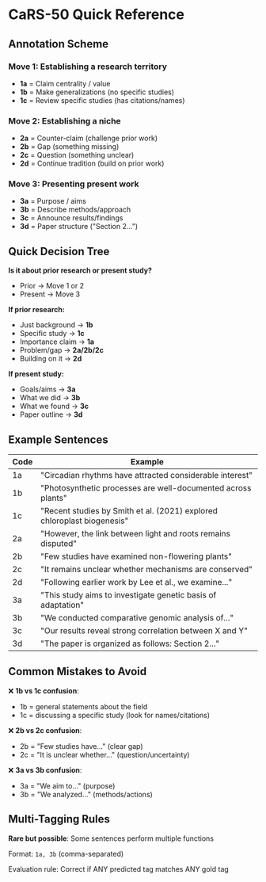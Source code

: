 # CaRS-50 Quick Reference

## Annotation Scheme

### Move 1: Establishing a research territory
- **1a** = Claim centrality / value
- **1b** = Make generalizations (no specific studies)
- **1c** = Review specific studies (has citations/names)

### Move 2: Establishing a niche  
- **2a** = Counter-claim (challenge prior work)
- **2b** = Gap (something missing)
- **2c** = Question (something unclear)
- **2d** = Continue tradition (build on prior work)

### Move 3: Presenting present work
- **3a** = Purpose / aims
- **3b** = Describe methods/approach
- **3c** = Announce results/findings
- **3d** = Paper structure ("Section 2...")

## Quick Decision Tree

**Is it about prior research or present study?**
- Prior → Move 1 or 2
- Present → Move 3

**If prior research:**
- Just background → **1b**
- Specific study → **1c**
- Importance claim → **1a**
- Problem/gap → **2a/2b/2c**
- Building on it → **2d**

**If present study:**
- Goals/aims → **3a**
- What we did → **3b**
- What we found → **3c**
- Paper outline → **3d**

## Example Sentences

| Code | Example |
|------|---------|
| 1a | "Circadian rhythms have attracted considerable interest" |
| 1b | "Photosynthetic processes are well-documented across plants" |
| 1c | "Recent studies by Smith et al. (2021) explored chloroplast biogenesis" |
| 2a | "However, the link between light and roots remains disputed" |
| 2b | "Few studies have examined non-flowering plants" |
| 2c | "It remains unclear whether mechanisms are conserved" |
| 2d | "Following earlier work by Lee et al., we examine..." |
| 3a | "This study aims to investigate genetic basis of adaptation" |
| 3b | "We conducted comparative genomic analysis of..." |
| 3c | "Our results reveal strong correlation between X and Y" |
| 3d | "The paper is organized as follows: Section 2..." |

## Common Mistakes to Avoid

❌ **1b vs 1c confusion**: 
- 1b = general statements about the field
- 1c = discussing a specific study (look for names/citations)

❌ **2b vs 2c confusion**:
- 2b = "Few studies have..." (clear gap)
- 2c = "It is unclear whether..." (question/uncertainty)

❌ **3a vs 3b confusion**:
- 3a = "We aim to..." (purpose)
- 3b = "We analyzed..." (methods/actions)

## Multi-Tagging Rules

**Rare but possible**: Some sentences perform multiple functions

Format: `1a, 3b` (comma-separated)

Evaluation rule: Correct if ANY predicted tag matches ANY gold tag
